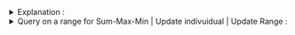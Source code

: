 <details> 
  <summary>Explanation : </summary>
  
  
    Source : http://www.shafaetsplanet.com/?p=3416
  
    <img src="../sqExp.png">
    
</details> 
<details> 
  <summary>Query on a range for Sum-Max-Min  | Update indivuidual | Update Range  : </summary>
  
  ##### Building Segment : O ( N ) 
  ##### Update Individual : O ( 1 ) 
  ##### Update Range: O ( Sqrt(N) ) 
  ##### Query :  O ( Sqrt(N) ) 
  
  
```
  
    
#include<bits/stdc++.h>
#define ll             long long
#define pb             push_back
#define all(v)         v.begin(),v.end()
#define fr(i,s,e)      for(ll i=s;i<e;i++)
#define rfr(i,e,s)     for(ll i=e;i>=s;i--)
#define endl           "\n"
#define sz(a)          (ll)a.size()
#define mem1(a)        memset(a,0,sizeof(a))
#define pii            pair<ll,ll>
#define ff             first
#define ss             second
#define mod            1000000000000000007
#define fast           ios_base::sync_with_stdio(0);cin.tie(NULL);cout.tie(NULL)
using namespace std;
ll a[1000], seg[1000] , n , seg_size , k ,upd[1000], updRan[1000];

// Build Segment
void buildSegment(){
    seg_size = sqrt(n) , k = -1 ;
    mem1(seg);
    fr(i,0,n){
        if(i%seg_size==0) k+=1;
        seg[k]+=a[i];
    }
}

// Query operation with updated value
ll query( ll l , ll r ){
    ll ans = 0 ;
    while( l < r && l%seg_size != 0  ) {
        ans += (a[l]+upd[l]+updRan[l/seg_size]);
        l+=1;
    }

    while(l+seg_size<=r){
        ans+=(seg[l/seg_size]+upd[l/seg_size]*seg_size);
        l+=seg_size ;
    }

    while(l <= r ) {
        ans += (a[l]+upd[l]+updRan[l/seg_size]);
        l+=1;
    }

    return ans ;
}

               
// Replace a single index 
void Replace(ll i , ll val ){
    i-=1;
    seg[i/seg_size] +=(val-a[i]);
    a[i] = val ;
}

               
// update a single index by adding 
void UpdateAdd(ll i , ll val ){
    i-=1;
    seg[i/seg_size] +=(val);
    a[i] += val ;
}
               
// Update Range means adding 'val' to a range of index from i to j             
void updateRange(ll l , ll r , ll val ){
    l-=1 , r-=1;
    while( l < r && l%seg_size!=0) upd[l++] += val ;
    while( l+seg_size <= r ){
        updRan[l/seg_size] += val ;
        l+=seg_size;
    }
    while(l<=r) upd[l++]+=val;
}



int main() {

    cin >> n ;
    fr(i,0,n) cin >> a[i];

    buildSegment();

    fr(i,0,k+1) cout << seg[i] <<" "; cout << endl;

    // update

//    Replace(2,0);
//    updateAdd(2,10);
    updateRange(2,5,10);

    fr(i,0,k+1) cout << seg[i] <<" "; cout << endl;

    // Query

    ll q , l , r ;
    cin >> q ;
    while( q-- ){
        cin >> l >> r ;
        cout << query(l-1,r-1) << endl;
    }

return 0 ;
}






    
```
  
    
    
  </details> 
